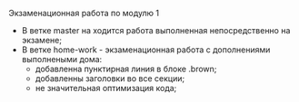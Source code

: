 Экзаменационная работа по модулю 1
  - В ветке master на ходится работа выполненная непосредственно на экзамене;
  - В ветке home-work - экзаменационная работа с дополнениями выполнеными дома:
    * добавленна пунктирная линия в блоке .brown;
    * добавленны заголовки во все секции;
    * не значительная оптимизация кода;